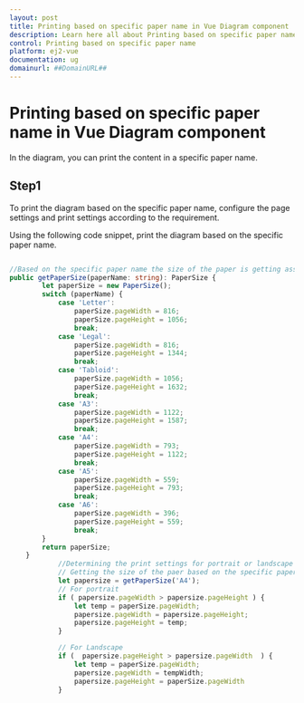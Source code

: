 ```yaml
---
layout: post
title: Printing based on specific paper name in Vue Diagram component | Syncfusion
description: Learn here all about Printing based on specific paper name in Syncfusion Vue Diagram component of Syncfusion Essential JS 2 and more.
control: Printing based on specific paper name 
platform: ej2-vue
documentation: ug
domainurl: ##DomainURL##
---
```


# Printing based on specific paper name in Vue Diagram component

In the diagram, you can print the content in a specific paper name.

## Step1

To print the diagram based on the specific paper name, configure the page settings and print settings according to the requirement.

Using the following code snippet, print the diagram based on the specific paper name.

```ts

//Based on the specific paper name the size of the paper is getting assigned.
public getPaperSize(paperName: string): PaperSize {
        let paperSize = new PaperSize();
        switch (paperName) {
            case 'Letter':
                paperSize.pageWidth = 816;
                paperSize.pageHeight = 1056;
                break;
            case 'Legal':
                paperSize.pageWidth = 816;
                paperSize.pageHeight = 1344;
                break;
            case 'Tabloid':
                paperSize.pageWidth = 1056;
                paperSize.pageHeight = 1632;
                break;
            case 'A3':
                paperSize.pageWidth = 1122;
                paperSize.pageHeight = 1587;
                break;
            case 'A4':
                paperSize.pageWidth = 793;
                paperSize.pageHeight = 1122;
                break;
            case 'A5':
                paperSize.pageWidth = 559;
                paperSize.pageHeight = 793;
                break;
            case 'A6':
                paperSize.pageWidth = 396;
                paperSize.pageHeight = 559;
                break;
        }
        return paperSize;
    }
            //Determining the print settings for portrait or landscape
            // Getting the size of the paer based on the specific paper name
            let papersize = getPaperSize('A4');
            // For portrait
            if ( papersize.pageWidth > papersize.pageHeight ) {
                let temp = paperSize.pageWidth;
                papersize.pageWidth = papersize.pageHeight;
                papersize.pageHeight = temp;
            }

            // For Landscape
            if (  papersize.pageHeight > papersize.pageWidth  ) {
                let temp = paperSize.pageWidth;
                papersize.pageWidth = tempWidth;
                papersize.pageHeight = paperSize.pageWidth
            }
```